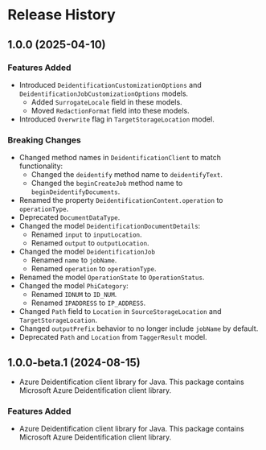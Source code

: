 # Release History

## 1.0.0 (2025-04-10)

### Features Added

- Introduced `DeidentificationCustomizationOptions` and `DeidentificationJobCustomizationOptions` models.
    - Added `SurrogateLocale` field in these models.
    - Moved `RedactionFormat` field into these models.
- Introduced `Overwrite` flag in `TargetStorageLocation` model.

### Breaking Changes

- Changed method names in `DeidentificationClient` to match functionality:
    - Changed the `deidentify` method name to `deidentifyText`.
    - Changed the `beginCreateJob` method name to `beginDeidentifyDocuments`.
- Renamed the property `DeidentificationContent.operation` to `operationType`.
- Deprecated `DocumentDataType`.
- Changed the model `DeidentificationDocumentDetails`:
    - Renamed `input` to `inputLocation`.
    - Renamed `output` to `outputLocation`.
- Changed the model `DeidentificationJob`
    - Renamed `name` to `jobName`.
    - Renamed `operation` to `operationType`.
- Renamed the model `OperationState` to `OperationStatus`.
- Changed the model `PhiCategory`:
  - Renamed `IDNUM` to `ID_NUM`.
  - Renamed `IPADDRESS` to `IP_ADDRESS`.
- Changed `Path` field to `Location` in `SourceStorageLocation` and `TargetStorageLocation`.
- Changed `outputPrefix` behavior to no longer include `jobName` by default.
- Deprecated `Path` and `Location` from `TaggerResult` model.

## 1.0.0-beta.1 (2024-08-15)

- Azure Deidentification client library for Java. This package contains Microsoft Azure Deidentification client library.

### Features Added

- Azure Deidentification client library for Java. This package contains Microsoft Azure Deidentification client library.
